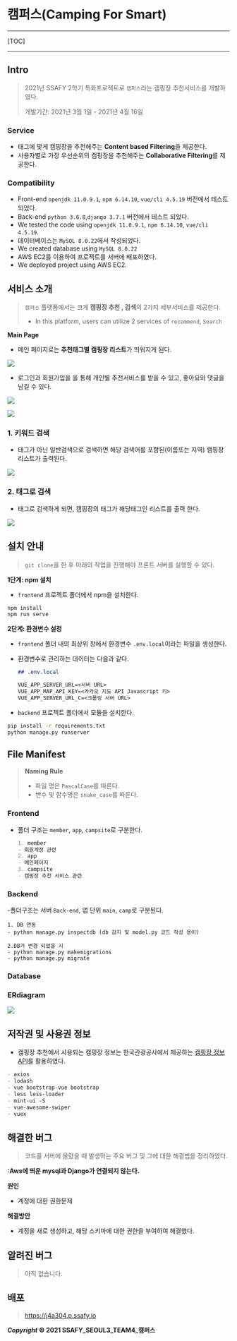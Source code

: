 # 캠퍼스(Camping For Smart)

---

[TOC]

---



## Intro

> 2021년 SSAFY 2학기 특화프로젝트로 `캠퍼스`라는 캠핑장 추천서비스를 개발하였다.
>
> 개발기간: 2021년 3월 1일 - 2021년 4월 16일
>

### Service

- 태그에 맞게 캠핑장을 추천해주는 **Content based Filtering**을 제공한다.
- 사용자별로 가장 우선순위의 캠핑장을 추천해주는  **Collaborative Filtering**를 제공한다.

### Compatibility

- Front-end `openjdk 11.0.9.1`, `npm 6.14.10`, `vue/cli 4.5.19` 버전에서 테스트되었다.
- Back-end `python 3.6.8`,`django 3.7.1` 버전에서 테스트 되었다.
- We tested the code using `openjdk 11.0.9.1`, `npm 6.14.10`, `vue/cli 4.5.19`.
- 데이터베이스는 `MySQL 8.0.22`에서 작성되었다.
- We created database using `MySQL 8.0.22`
- AWS EC2를 이용하여 프로젝트를 서버에 배포하였다.
- We deployed project using AWS EC2.


## 서비스 소개

> `캠퍼스` 플랫폼에서는 크게 **캠핑장 추천 , 검색**의 2가지 세부서비스를 제공한다.
>
> - In this platform, users can utilize 2 services of `recommend`, `Search`

**Main Page**

- 메인 페이지로는 **추천태그별 캠핑장 리스트**가 띄워지게 된다.

![](Docs/img/main.gif)

- 로그인과 회원가입을 을 통해 개인별 추천서비스를 받을 수 있고, 좋아요와 댓글을 남길 수 있다.

![](Docs/img/login.png)

![](Docs/img/register.png)









### 1. 키워드 검색

- 태그가 아닌 일반검색으로 검색하면 해당 검색어를 포함된(이름또는 지역) 캠핑장 리스트가 출력된다.

![](Docs/img/keywordSearch.png)



### 2. 태그로 검색

- 태그로 검색하게 되면, 캠핑장의 태그가 해당태그인 리스트를 출력 한다.

![](Docs/img/TagSearch.png)




## 설치 안내

> `git clone`을 한 후 아래의 작업을 진행해야 프론트 서버를 실행할 수 있다.

**1단계: npm 설치**

- `frontend` 프로젝트 폴더에서 npm을 설치한다.

```bash
npm install
npm run serve
```

**2단계: 환경변수 설정**

- `frontend` 폴더 내의 최상위 창에서 환경변수 `.env.local`이라는 파일을 생성한다.

- 환경변수로 관리하는 데이터는 다음과 같다.

  ```markdown
  ## .env.local
  
  VUE_APP_SERVER_URL=<서버 URL>
  VUE_APP_MAP_API_KEY=<카카오 지도 API Javascript 키>
  VUE_APP_SERVER_URL_C=<크롤링 서버 URL>
  ```
  
- `backend` 프로젝트 폴더에서 모듈을 설치한다.
```bash
pip install -r requirements.txt
python manage.py runserver
```

> 


## File Manifest

>**Naming Rule**
>
>- 파일 명은 `PascalCase`를 따른다.
>- 변수 및 함수명은 `snake_case`를 따른다.

### Frontend

- 폴더 구조는 `member`, `app`, `campsite`로 구분한다.

  ```markdown
  1. member
  - 회원계정 관련
  2. app
  - 메인페이지
  3. campsite
  - 캠핑장 추천 서비스 관련

### Backend


 -폴더구조는 서버 `Back-end`, 앱 단위 `main`, `camp`로 구분된다.
 
    
    1. DB 연동
    - python manage.py inspectdb (db 감지 및 model.py 코드 작성 용이)
        
    2.DB가 변경 되었을 시
    - python manage.py makemigrations
    - python manage.py migrate



### Database

### ERdiagram
![](Docs/img/erd.png)



## 저작권 및 사용권 정보

- 캠핑장 추천에서 사용되는 캠핑장 정보는 한국관광공사에서 제공하는 [캠핑장 정보 API]( http://api.visitkorea.or.kr/openapi/service/rest/GoCamping/basedList)를 활용하였다.


```markdown
- axios
- lodash
- vue bootstrap-vue bootstrap
- less less-loader
- mint-ui -S
- vue-awesome-swiper
- vuex
```



## 해결한 버그

> 코드를 서버에 올렸을 때 발생하는 주요 버그 및 그에 대한 해결법을 정리하였다.

**:Aws에 띄운 mysql과 Django가 연결되지 않는다.**

**원인**

- 계정에 대한 권한문제

**해결방안**

- 계정을 새로 생성하고, 해당 스키마에 대한 권한을 부여하여 해결했다.



## 알려진 버그

> 아직 없습니다.



## 배포


> https://j4a304.p.ssafy.io







***Copyright* © 2021 SSAFY_SEOUL3_TEAM4_캠퍼스**

